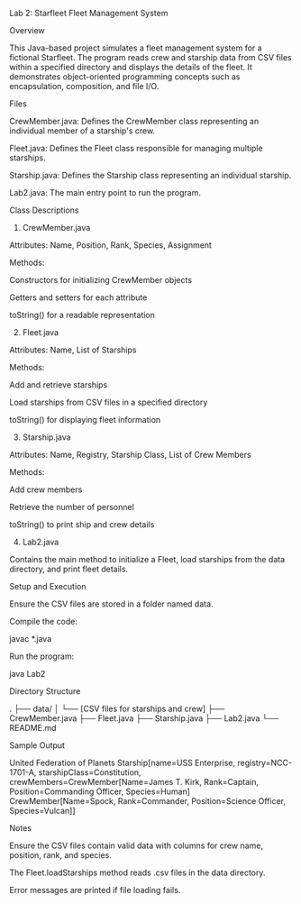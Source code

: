Lab 2: Starfleet Fleet Management System

Overview

This Java-based project simulates a fleet management system for a fictional Starfleet. The program reads crew and starship data from CSV files within a specified directory and displays the details of the fleet. It demonstrates object-oriented programming concepts such as encapsulation, composition, and file I/O.

Files

CrewMember.java: Defines the CrewMember class representing an individual member of a starship's crew.

Fleet.java: Defines the Fleet class responsible for managing multiple starships.

Starship.java: Defines the Starship class representing an individual starship.

Lab2.java: The main entry point to run the program.

Class Descriptions

1. CrewMember.java

Attributes: Name, Position, Rank, Species, Assignment

Methods:

Constructors for initializing CrewMember objects

Getters and setters for each attribute

toString() for a readable representation

2. Fleet.java

Attributes: Name, List of Starships

Methods:

Add and retrieve starships

Load starships from CSV files in a specified directory

toString() for displaying fleet information

3. Starship.java

Attributes: Name, Registry, Starship Class, List of Crew Members

Methods:

Add crew members

Retrieve the number of personnel

toString() to print ship and crew details

4. Lab2.java

Contains the main method to initialize a Fleet, load starships from the data directory, and print fleet details.

Setup and Execution

Ensure the CSV files are stored in a folder named data.

Compile the code:

javac *.java

Run the program:

java Lab2

Directory Structure

.
├── data/
│   └── [CSV files for starships and crew]
├── CrewMember.java
├── Fleet.java
├── Starship.java
├── Lab2.java
└── README.md

Sample Output

United Federation of Planets
Starship[name=USS Enterprise, registry=NCC-1701-A, starshipClass=Constitution, crewMembers=CrewMember[Name=James T. Kirk, Rank=Captain, Position=Commanding Officer, Species=Human]
CrewMember[Name=Spock, Rank=Commander, Position=Science Officer, Species=Vulcan]]

Notes

Ensure the CSV files contain valid data with columns for crew name, position, rank, and species.

The Fleet.loadStarships method reads .csv files in the data directory.

Error messages are printed if file loading fails.
